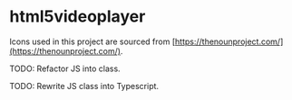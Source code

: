 # html5videoplayer

Icons used in this project are sourced from [https://thenounproject.com/](https://thenounproject.com/).

TODO: Refactor JS into class.

TODO: Rewrite JS class into Typescript.